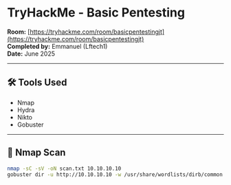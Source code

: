 # TryHackMe - Basic Pentesting

**Room:** [https://tryhackme.com/room/basicpentestingjt](https://tryhackme.com/room/basicpentestingjt)  
**Completed by:** Emmanuel (Lftech1)  
**Date:** June 2025

---

## 🛠 Tools Used
- Nmap
- Hydra
- Nikto
- Gobuster

---

## 🔎 Nmap Scan

```bash
nmap -sC -sV -oN scan.txt 10.10.10.10
gobuster dir -u http://10.10.10.10 -w /usr/share/wordlists/dirb/common.txt
